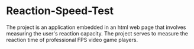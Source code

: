 # Reaction-Speed-Test
The project is an application embedded in an html web page that involves measuring the user's reaction capacity. The project serves to measure the reaction time of professional FPS video game players.
